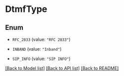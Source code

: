 # DtmfType

## Enum


* `RFC_2833` (value: `"RFC 2833"`)

* `INBAND` (value: `"Inband"`)

* `SIP_INFO` (value: `"SIP INFO"`)


[[Back to Model list]](../README.md#documentation-for-models) [[Back to API list]](../README.md#documentation-for-api-endpoints) [[Back to README]](../README.md)


